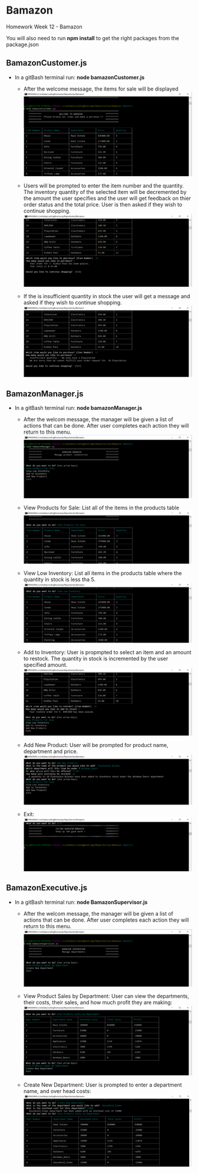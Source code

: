 # Bamazon
Homework Week 12 - Bamazon


You will also need to run **npm install** to get the right packages from the package.json

## BamazonCustomer.js

- In a gitBash terminal run:  **node bamazonCustomer.js**
	-  After the welcome message, the items for sale will be displayed
	![Example Customer 1](/images/customer1.png)

	-  Users will be prompted to enter the item number and the quantity.  The inventory quantity of the selected item will be decremented 
	by the amount the user specifies and the user will get feedback on thier order status and the total price.  User is then asked if they 
	wish to continue shopping. 
	![Example Customer 2](/images/customer2.png)

	-  If the is insufficient quantity in stock the user will get a message and asked if they wish to continue shopping. 
	![Example Customer 3](/images/customer3.png)

	

## BamazonManager.js

- In a gitBash terminal run:  **node bamazonManager.js**
	-  After the welcom message, the manager will be given a list of actions that can be done.
	   After user completes each action they will return to this menu.
	![Example Manager 1](/images/manager1.png)

	-  View Products for Sale: List all of the items in the products table
	![Example Manager 2](/images/manager2.png)

	-  View Low Inventory:  List all items in the products table where the quantity in stock is less tha 5. 
	![Example Manager 3](/images/manager3.png)

	-  Add to Inventory:  User is propmpted to select an item and an amount to restock.  The quantity in stock is incremented by the 
	   user specified amount.
	![Example Manager 4](/images/manager4.png)

	-  Add New Product:   User will be prompted for product name, department and price. 
	![Example Manager 5](/images/manager5.png)

	-  Exit:
	![Example Manager 6](/images/manager6.png)


## BamazonExecutive.js

-  In a gitBash terminal run:  **node BamazonSupervisor.js**
	-  After the welcom message, the manager will be given a list of actions that can be done.
	   After user completes each action they will return to this menu.
	![Example Supervisor 1](/images/supervisor1.png)

	-  View Product Sales by Department:  User can view the departments, their costs, their sales, and how much profit they are making:
	![Example Supervisor 2](/images/supervisor2.png)

	-  Create New Department:  User is prompted to enter a department name, and over head costs:
	![Example Supervisor 3](/images/supervisor3.png)
